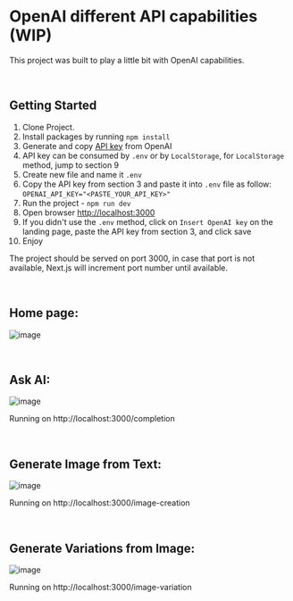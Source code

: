 # OpenAI different API capabilities (WIP)
This project was built to play a little bit with OpenAI capabilities.

&nbsp;
## Getting Started
1. Clone Project.
2. Install packages by running `npm install`
3. Generate and copy [API key](https://beta.openai.com/account/api-keys) from OpenAI
4. API key can be consumed by `.env` or by `LocalStorage`, for `LocalStorage` method, jump to section 9
5. Create new file and name it `.env`
6. Copy the API key from section 3 and paste it into `.env` file as follow:
``
OPENAI_API_KEY="<PASTE_YOUR_API_KEY>"
``
7. Run the project - `npm run dev`
8. Open browser [http://localhost:3000](http://localhost:3000)
9. If you didn't use the `.env` method, click on `Insert OpenAI key` on the landing page, paste the API key from section 3, and click save
10. Enjoy

The project should be served on port 3000, in case that port is not available, Next.js will increment port number until available.

&nbsp;
## Home page:
![image](https://user-images.githubusercontent.com/10623307/227323185-e3bde282-2090-4763-ac3e-8da638ecf955.png)

&nbsp;
## Ask AI:
![image](https://user-images.githubusercontent.com/10623307/216154202-f614c5af-b9ad-47eb-9ae1-b1c3df727006.png)

Running on http://localhost:3000/completion

&nbsp;
## Generate Image from Text:
![image](https://user-images.githubusercontent.com/10623307/216153594-bf8c7a82-79b2-4b90-ad79-424000f5de27.png)

Running on http://localhost:3000/image-creation

&nbsp;
## Generate Variations from Image:
![image](https://user-images.githubusercontent.com/10623307/217328388-fc4ad513-59a0-4cd1-b597-7616849160ac.png)

Running on http://localhost:3000/image-variation